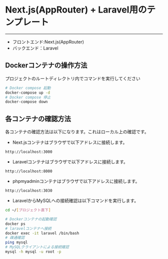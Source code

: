 # Next.js(AppRouter) + Laravel用のテンプレート
---

- フロントエンド:Next.js(AppRouter)
- バックエンド：Laravel

## Dockerコンテナの操作方法

プロジェクトのルートディレクトリ内でコマンドを実行してください

```bash
# Docker compose 起動
docker-compose up -d
# Docker compose 停止
docker-compose down
```

## 各コンテナの確認方法

各コンテナの確認方法は以下になります。これはローカル上の確認です。

- Next.jsコンテナはブラウザで以下アドレスに接続します。

```
http://localhost:3000
```

- Laravelコンテナはブラウザで以下アドレスに接続します。

```
http://localhost:8000
```

- phpmyadminコンテナはブラウザで以下アドレスに接続します。

```
http://localhost:3030
```

- LaravelからMySQLへの接続確認は以下コマンドを実行します。

```bash
cd ~/[プロジェクト直下]

# Dockerコンテナの起動確認
docker ps
# laravelコンテナへ接続
docker exec -it laravel /bin/bash
# 疎通確認
ping mysql
# MySQLクライアントによる接続確認
mysql -h mysql -u root -p
```